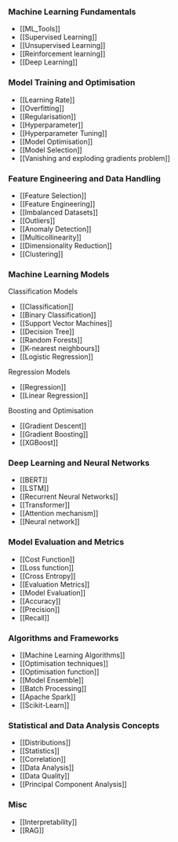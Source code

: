 ### Machine Learning Fundamentals

- [[ML_Tools]]
- [[Supervised Learning]]
- [[Unsupervised Learning]]
- [[Reinforcement learning]]
- [[Deep Learning]]

### Model Training and Optimisation

- [[Learning Rate]]
- [[Overfitting]]
- [[Regularisation]]
- [[Hyperparameter]]
- [[Hyperparameter Tuning]]
- [[Model Optimisation]]
- [[Model Selection]]
- [[Vanishing and exploding gradients problem]]

### Feature Engineering and Data Handling

- [[Feature Selection]]
- [[Feature Engineering]]
- [[Imbalanced Datasets]]
- [[Outliers]]
- [[Anomaly Detection]]
- [[Multicollinearity]]
- [[Dimensionality Reduction]]
- [[Clustering]]
### Machine Learning Models

Classification Models

- [[Classification]]
- [[Binary Classification]]
- [[Support Vector Machines]]
- [[Decision Tree]]
- [[Random Forests]]
- [[K-nearest neighbours]]
- [[Logistic Regression]]

Regression Models

- [[Regression]]
- [[Linear Regression]]

Boosting and Optimisation

- [[Gradient Descent]]
- [[Gradient Boosting]]
- [[XGBoost]]

### Deep Learning and Neural Networks
 
- [[BERT]]
- [[LSTM]]
- [[Recurrent Neural Networks]]
- [[Transformer]]
- [[Attention mechanism]]
- [[Neural network]]

### Model Evaluation and Metrics

- [[Cost Function]]
- [[Loss function]]
- [[Cross Entropy]]
- [[Evaluation Metrics]]
- [[Model Evaluation]]
- [[Accuracy]]
- [[Precision]]
- [[Recall]]

### Algorithms and Frameworks

- [[Machine Learning Algorithms]]
- [[Optimisation techniques]]
- [[Optimisation function]]
- [[Model Ensemble]]
- [[Batch Processing]]
- [[Apache Spark]]
- [[Scikit-Learn]]

### Statistical and Data Analysis Concepts

- [[Distributions]]
- [[Statistics]]
- [[Correlation]]
- [[Data Analysis]]
- [[Data Quality]]
- [[Principal Component Analysis]]

### Misc

- [[Interpretability]]
- [[RAG]]